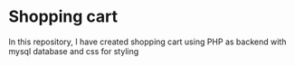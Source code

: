 # Shopping cart

In this repository, I have created shopping cart using PHP as backend with mysql database and css for styling

